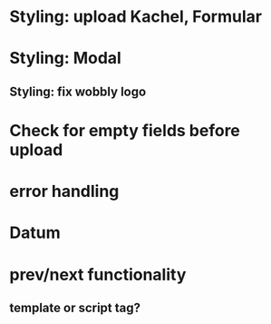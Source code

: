 # Styling: upload Kachel, Formular

# Styling: Modal

## Styling: fix wobbly logo

# Check for empty fields before upload

# error handling

# Datum

# prev/next functionality

## template or script tag?
